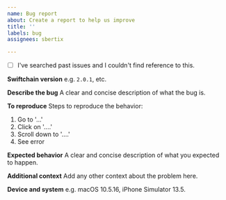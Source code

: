 ```yaml
---
name: Bug report
about: Create a report to help us improve
title: ''
labels: bug
assignees: sbertix

---
```


- [ ] I've searched past issues and I couldn't find reference to this. 

**Swiftchain version**
e.g. `2.0.1`, etc.

**Describe the bug**
A clear and concise description of what the bug is.

**To reproduce**
Steps to reproduce the behavior:
1. Go to '...'
2. Click on '....'
3. Scroll down to '....'
4. See error

**Expected behavior**
A clear and concise description of what you expected to happen.

**Additional context**
Add any other context about the problem here.

**Device and system**
e.g. macOS 10.5.16, iPhone Simulator 13.5.
